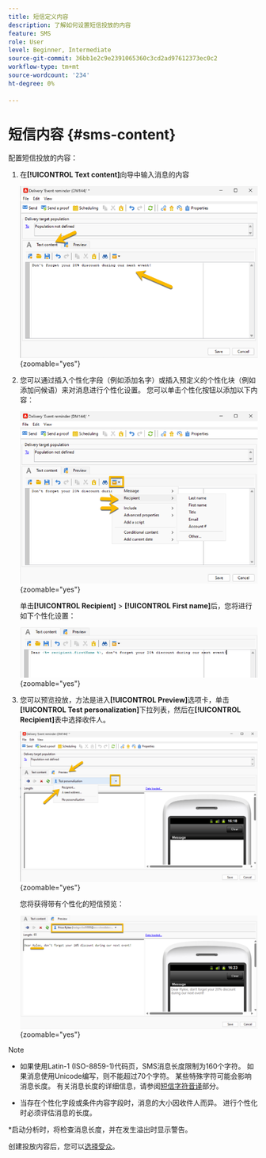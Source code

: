 ```yaml
---
title: 短信定义内容
description: 了解如何设置短信投放的内容
feature: SMS
role: User
level: Beginner, Intermediate
source-git-commit: 36bb1e2c9e2391065360c3cd2ad97612373ec0c2
workflow-type: tm+mt
source-wordcount: '234'
ht-degree: 0%

---
```



# 短信内容 {#sms-content}

配置短信投放的内容：

1. 在&#x200B;**[!UICONTROL Text content]**&#x200B;向导中输入消息的内容

   ![](assets/sms_content.png){zoomable="yes"}

1. 您可以通过插入个性化字段（例如添加名字）或插入预定义的个性化块（例如添加问候语）来对消息进行个性化设置。 您可以单击个性化按钮以添加以下内容：

   ![](assets/sms_perso.png){zoomable="yes"}

   单击&#x200B;**[!UICONTROL Recipient]** > **[!UICONTROL First name]**&#x200B;后，您将进行如下个性化设置：

   ![](assets/sms_perso_recipient.png){zoomable="yes"}

1. 您可以预览投放，方法是进入&#x200B;**[!UICONTROL Preview]**&#x200B;选项卡，单击&#x200B;**[!UICONTROL Test personalization]**&#x200B;下拉列表，然后在&#x200B;**[!UICONTROL Recipient]**&#x200B;表中选择收件人。

   ![](assets/sms_preview.png){zoomable="yes"}

   您将获得带有个性化的短信预览：

   ![](assets/sms_preview_phone.png){zoomable="yes"}

>[!NOTE]
>
>* 如果使用Latin-1 (ISO-8859-1)代码页，SMS消息长度限制为160个字符。 如果消息使用Unicode编写，则不能超过70个字符。 某些特殊字符可能会影响消息长度。 有关消息长度的详细信息，请参阅[短信字符音译](smpp-external-account.md#smpp-channel-settings)部分。
>
>* 当存在个性化字段或条件内容字段时，消息的大小因收件人而异。 进行个性化时必须评估消息的长度。
>
>*启动分析时，将检查消息长度，并在发生溢出时显示警告。

创建投放内容后，您可以[选择受众](sms-audience.md)。